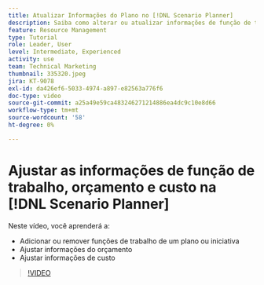 ```yaml
---
title: Atualizar Informações do Plano no [!DNL Scenario Planner]
description: Saiba como alterar ou atualizar informações de função de trabalho, orçamento ou custo depois que um plano ou iniciativa é criado na [!DNL Scenario Planner].
feature: Resource Management
type: Tutorial
role: Leader, User
level: Intermediate, Experienced
activity: use
team: Technical Marketing
thumbnail: 335320.jpeg
jira: KT-9078
exl-id: da426ef6-5033-4974-a897-e82563a776f6
doc-type: video
source-git-commit: a25a49e59ca483246271214886ea4dc9c10e8d66
workflow-type: tm+mt
source-wordcount: '58'
ht-degree: 0%

---
```


# Ajustar as informações de função de trabalho, orçamento e custo na [!DNL Scenario Planner]

Neste vídeo, você aprenderá a:

* Adicionar ou remover funções de trabalho de um plano ou iniciativa
* Ajustar informações do orçamento
* Ajustar informações de custo

>[!VIDEO](https://video.tv.adobe.com/v/335320/?quality=12&learn=on)
